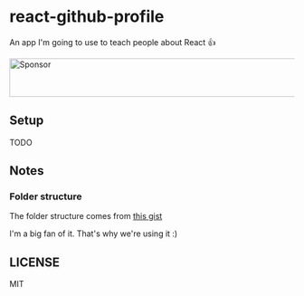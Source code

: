 # react-github-profile

An app I'm going to use to teach people about React 👍

<a href="https://app.codesponsor.io/link/PKGFLnhDiFvsUA5P4kAXfiPs/kentcdodds/react-github-profile" rel="nofollow"><img src="https://app.codesponsor.io/embed/PKGFLnhDiFvsUA5P4kAXfiPs/kentcdodds/react-github-profile.svg" style="width: 888px; height: 68px;" alt="Sponsor" /></a>

## Setup

TODO

## Notes

### Folder structure

The folder structure comes from [this gist](https://gist.github.com/ryanflorence/daafb1e3cb8ad740b346)

I'm a big fan of it. That's why we're using it :)

## LICENSE

MIT
